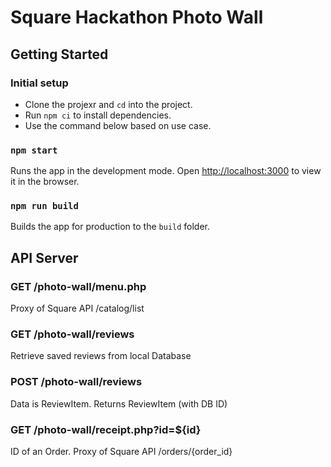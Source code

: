 # Square Hackathon Photo Wall

## Getting Started

### Initial setup

- Clone the projexr and `cd` into the project. 
- Run `npm ci` to install dependencies.
- Use the command below based on use case. 

### `npm start`

Runs the app in the development mode.
Open [http://localhost:3000](http://localhost:3000) to view it in the browser.

### `npm run build`

Builds the app for production to the `build` folder.

## API Server

### GET /photo-wall/menu.php

Proxy of Square API /catalog/list

### GET /photo-wall/reviews

Retrieve saved reviews from local Database

### POST /photo-wall/reviews

Data is ReviewItem. Returns ReviewItem (with DB ID)

### GET /photo-wall/receipt.php?id=${id}

ID of an Order.  Proxy of Square API /orders/{order_id}

